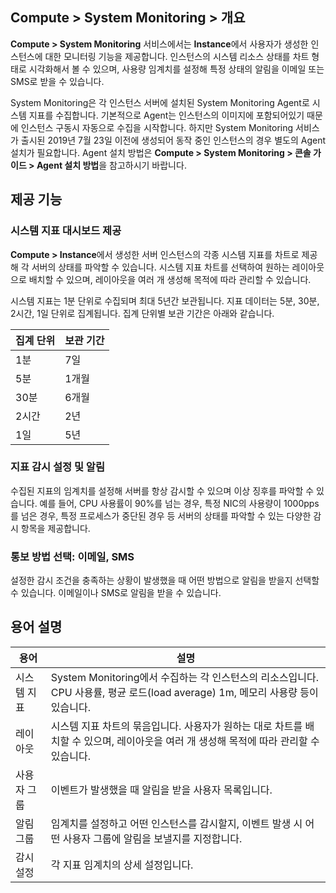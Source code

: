## Compute > System Monitoring > 개요
**Compute > System Monitoring** 서비스에서는 **Instance**에서 사용자가 생성한 인스턴스에 대한 모니터링 기능을 제공합니다.
인스턴스의 시스템 리소스 상태를 차트 형태로 시각화해서 볼 수 있으며, 사용량 임계치를 설정해 특정 상태의 알림을 이메일 또는 SMS로 받을 수 있습니다.

System Monitoring은 각 인스턴스 서버에 설치된 System Monitoring Agent로 시스템 지표를 수집합니다. 
기본적으로 Agent는 인스턴스의 이미지에 포함되어있기 때문에 인스턴스 구동시 자동으로 수집을 시작합니다.
하지만 System Monitoring 서비스가 출시된 2019년 7월 23일 이전에 생성되어 동작 중인 인스턴스의 경우 별도의 Agent 설치가 필요합니다.
Agent 설치 방법은 **Compute > System Monitoring > 콘솔 가이드 > Agent 설치 방법**을 참고하시기 바랍니다.

## 제공 기능
### 시스템 지표 대시보드 제공
**Compute > Instance**에서 생성한 서버 인스턴스의 각종 시스템 지표를 차트로 제공해 각 서버의 상태를 파악할 수 있습니다. 시스템 지표 차트를 선택하여 원하는 레이아웃으로 배치할 수 있으며, 레이아웃을 여러 개 생성해 목적에 따라 관리할 수 있습니다.

시스템 지표는 1분 단위로 수집되며 최대 5년간 보관됩니다. 지표 데이터는 5분, 30분, 2시간, 1일 단위로 집계됩니다. 집계 단위별 보관 기간은 아래와 같습니다.

집계 단위|보관 기간
---|---
1분|7일
5분|1개월
30분|6개월
2시간|2년
1일|5년

### 지표 감시 설정 및 알림
수집된 지표의 임계치를 설정해 서버를 항상 감시할 수 있으며 이상 징후를 파악할 수 있습니다.
예를 들어, CPU 사용률이 90%를 넘는 경우, 특정 NIC의 사용량이 1000pps를 넘은 경우, 특정 프로세스가 중단된 경우 등 서버의 상태를 파악할 수 있는 다양한 감시 항목을 제공합니다.

### 통보 방법 선택: 이메일, SMS
설정한 감시 조건을 충족하는 상황이 발생했을 때 어떤 방법으로 알림을 받을지 선택할 수 있습니다.
이메일이나 SMS로 알림을 받을 수 있습니다.

## 용어 설명
용어|설명
---|---
시스템 지표 | System Monitoring에서 수집하는 각 인스턴스의 리소스입니다. CPU 사용률, 평균 로드(load average) 1m, 메모리 사용량 등이 있습니다.
레이아웃 | 시스템 지표 차트의 묶음입니다. 사용자가 원하는 대로 차트를 배치할 수 있으며,  레이아웃을 여러 개 생성해 목적에 따라 관리할 수 있습니다.
사용자 그룹 | 이벤트가 발생했을 때 알림을 받을 사용자 목록입니다.
알림 그룹 | 임계치를 설정하고 어떤 인스턴스를 감시할지, 이벤트 발생 시 어떤 사용자 그룹에 알림을 보낼지를 지정합니다.
감시 설정 | 각 지표 임계치의 상세 설정입니다.
